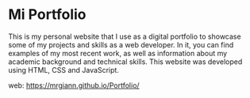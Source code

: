# Mi Portfolio

This is my personal website that I use as a digital portfolio to showcase some of my projects and skills as a web developer. In it, you can find examples of my most recent work, as well as information about my academic background and technical skills. This website was developed using HTML, CSS and JavaScript.

web: https://mrgiann.github.io/Portfolio/
